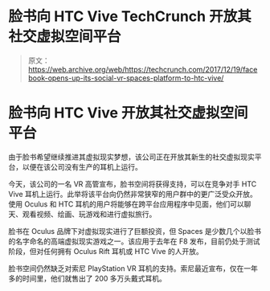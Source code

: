 # 脸书向 HTC Vive TechCrunch 开放其社交虚拟空间平台

> 原文：<https://web.archive.org/web/https://techcrunch.com/2017/12/19/facebook-opens-up-its-social-vr-spaces-platform-to-htc-vive/>

# 脸书向 HTC Vive 开放其社交虚拟空间平台

由于脸书希望继续推进其虚拟现实梦想，该公司正在开放其新生的社交虚拟现实平台，以便在该公司没有生产的耳机上运行。

今天，该公司的一名 VR 高管宣布，脸书空间将获得支持，可以在竞争对手 HTC Vive 耳机上运行。此举将该平台向仍然非常狭窄的用户群中的更广泛受众开放。使用 Oculus 和 HTC 耳机的用户将能够在跨平台应用程序中见面，他们可以聊天、观看视频、绘画、玩游戏和进行虚拟旅行。

脸书在 Oculus 品牌下对虚拟现实进行了巨额投资，但 Spaces 是少数几个以脸书的名字命名的高端虚拟现实游戏之一。该应用于去年在 F8 发布，目前仍处于测试阶段，但对任何拥有 Oculus Rift 耳机或 HTC Vive 的人开放。

脸书空间仍然缺乏对索尼 PlayStation VR 耳机的支持。索尼最近宣布，仅在一年多的时间里，他们就售出了 200 多万头戴式耳机。